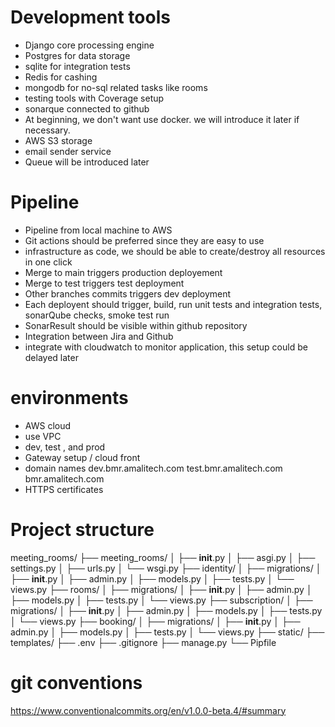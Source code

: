 # Development tools
 - Django core processing engine
 - Postgres for data storage 
 - sqlite for integration tests
 - Redis for cashing
 - mongodb for no-sql related tasks like rooms
 - testing tools with Coverage setup 
 - sonarque connected to github
 - At beginning, we don't want use docker. we will introduce it later if necessary.
 - AWS S3 storage
 - email sender service
 - Queue will be introduced later

 # Pipeline 
 - Pipeline from local machine to AWS 
 - Git actions should be preferred since they are easy to use
 - infrastructure as code, we should be able to create/destroy all resources in one click
 - Merge to main triggers production deployement
 - Merge to test triggers test deployment
 - Other branches commits triggers dev deployment
 - Each deployent should trigger, build, run unit tests and integration tests, sonarQube checks, smoke test run
 - SonarResult should be visible within github repository
 - Integration between Jira and Github 
 - integrate with cloudwatch to monitor application, this setup could be delayed later


 # environments
 - AWS cloud
 - use VPC
 - dev, test , and prod
 - Gateway setup / cloud front
 - domain names   dev.bmr.amalitech.com  test.bmr.amalitech.com  bmr.amalitech.com
 - HTTPS certificates


# Project structure

meeting_rooms/
├── meeting_rooms/
│   ├── __init__.py
│   ├── asgi.py
│   ├── settings.py
│   ├── urls.py
│   └── wsgi.py
├── identity/
│   ├── migrations/
│   ├── __init__.py
│   ├── admin.py
│   ├── models.py
│   ├── tests.py
│   └── views.py
├── rooms/
│   ├── migrations/
│   ├── __init__.py
│   ├── admin.py
│   ├── models.py
│   ├── tests.py
│   └── views.py
├── subscription/
│   ├── migrations/
│   ├── __init__.py
│   ├── admin.py
│   ├── models.py
│   ├── tests.py
│   └── views.py
├── booking/
│   ├── migrations/
│   ├── __init__.py
│   ├── admin.py
│   ├── models.py
│   ├── tests.py
│   └── views.py
├── static/
├── templates/
├── .env
├── .gitignore
├── manage.py
└── Pipfile

# git conventions

https://www.conventionalcommits.org/en/v1.0.0-beta.4/#summary